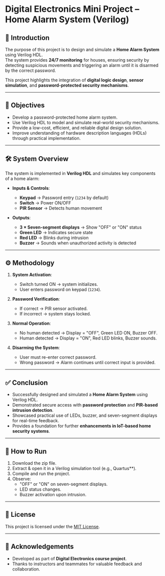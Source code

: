 # Digital Electronics Mini Project – Home Alarm System (Verilog)

## 📌 Introduction
The purpose of this project is to design and simulate a **Home Alarm System** using Verilog HDL.  
The system provides **24/7 monitoring** for houses, ensuring security by detecting suspicious movements and triggering an alarm until it is disarmed by the correct password.  

This project highlights the integration of **digital logic design**, **sensor simulation**, and **password-protected security mechanisms**.

---

## 🎯 Objectives
- Develop a password-protected home alarm system.  
- Use Verilog HDL to model and simulate real-world security mechanisms.  
- Provide a low-cost, efficient, and reliable digital design solution.  
- Improve understanding of hardware description languages (HDLs) through practical implementation.  

---

## 🛠️ System Overview
The system is implemented in **Verilog HDL** and simulates key components of a home alarm:

- **Inputs & Controls**:  
  - **Keypad** → Password entry (`1234` by default)  
  - **Switch** → Power ON/OFF  
  - **PIR Sensor** → Detects human movement  

- **Outputs**:  
  - **3 × Seven-segment displays** → Show "OFF" or "ON" status  
  - **Green LED** → Indicates secure state  
  - **Red LED** → Blinks during intrusion  
  - **Buzzer** → Sounds when unauthorized activity is detected  

---

## ⚙️ Methodology
1. **System Activation**:  
   - Switch turned ON → system initializes.  
   - User enters password on keypad (`1234`).  

2. **Password Verification**:  
   - If correct → PIR sensor activated.  
   - If incorrect → system stays locked.  

3. **Normal Operation**:  
   - No human detected → Display = "OFF", Green LED ON, Buzzer OFF.  
   - Human detected → Display = "ON", Red LED blinks, Buzzer sounds.  

4. **Disarming the System**:  
   - User must re-enter correct password.  
   - Wrong password → Alarm continues until correct input is provided.  

---

## ✅ Conclusion
- Successfully designed and simulated a **Home Alarm System** using Verilog HDL.  
- Demonstrated secure access with **password protection** and **PIR-based intrusion detection**.  
- Showcased practical use of LEDs, buzzer, and seven-segment displays for real-time feedback.  
- Provides a foundation for further **enhancements in IoT-based home security systems**.  

---

## 🚀 How to Run
1. Download the zip file.
2. Extract & open it in a Verilog simulation tool (e.g., Quartus**).  
3. Compile and run the project.
4. Observe:  
   - "OFF" or "ON" on seven-segment displays.  
   - LED status changes.  
   - Buzzer activation upon intrusion.  

---

## 📜 License
This project is licensed under the [MIT License](./LICENSE).  

---

## 🙌 Acknowledgements
- Developed as part of **Digital Electronics course project**.  
- Thanks to instructors and teammates for valuable feedback and collaboration.  
